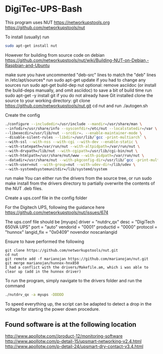 # DigiTec-UPS-Bash


This program uses NUT
https://networkupstools.org
https://github.com/networkupstools/nut

To install (usually) run
```bash
sudo apt-get install nut
```


However for building from source code on debian
https://github.com/networkupstools/nut/wiki/Building-NUT-on-Debian,-Raspbian-and-Ubuntu


make sure you have uncommented "deb-src" lines to match the "deb" lines in /etc/apt/sources*
run sudo apt-get update if you had to change any sources
run sudo apt-get build-dep nut
optional: remove asciidoc (or install the build-deps manually, and omit asciidoc) to save a bit of build time
run sudo apt-get -y install git if you do not already have Git installed
clone the source to your working directory: git clone https://github.com/networkupstools/nut.git
cd nut and run ./autogen.sh

Create the config
```bash
./configure --includedir=/usr/include --mandir=/usr/share/man \
--infodir=/usr/share/info --sysconfdir=/etc/nut --localstatedir=/var \
--libexecdir=/usr/lib/nut --srcdir=. --enable-maintainer-mode \
--disable-silent-rules --libdir=/usr/lib/`gcc -print-multiarch` \
--with-ssl --with-nss --with-cgi --with-dev --enable-static \
--with-statepath=/var/run/nut --with-altpidpath=/var/run/nut \
--with-drvpath=/lib/nut --with-cgipath=/usr/lib/cgi-bin/nut \
--with-htmlpath=/usr/share/nut/www --with-pidpath=/var/run/nut \
--datadir=/usr/share/nut --with-pkgconfig-dir=/usr/lib/`gcc -print-multiarch`/pkgconfig \
--with-user=nut --with-group=nut --with-udev-dir=/lib/udev \
--with-systemdsystemunitdir=/lib/systemd/system
```

run make
You can either run the drivers from the source tree, or run sudo make install from the drivers directory to partially overwrite the contents of the NUT .deb files.

Create a ups.conf file in the config folder

For the Digitech UPS, following the guidance here
https://github.com/networkupstools/nut/issues/674

The ups.conf file should be
[myups]
  driver = "nutdrv_qx"
  desc = "DigiTech 650VA UPS"
  port = "auto"
  vendorid = "0001"
  productid = "0000"
  protocol = "hunnox"
  langid_fix = "0x0409"
  novendor
  noscanlangid

Ensure to have performed the following 


    git clone https://github.com/networkupstools/nut.git
    cd nut
    git remote add -f marianojan https://github.com/marianojan/nut.git
    git merge marianojan/hunnox-hnx850
    I had a conflict with the drivers/Makefile.am, which i was able to clear up (add in the hunnox driver)

To run the program, simply navigate to the drivers folder and run the command

```bash
./nutdrv_qx -a myups -DDDDD
```


To speed everything up, the script can be adapted to detect a drop in the voltage for starting the power down procedure.


## Found software is at the following location
http://www.apollotw.com//product-12/monitoring-software
http://www.apollotw.com/p-detail-15/upsmart-networking-v2.4.html
http://www.apollotw.com/p-detail-24/upsmart-dry-contact-v3.4.html


